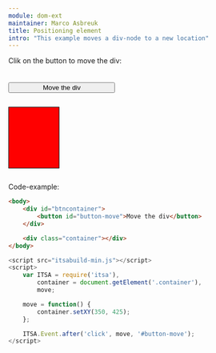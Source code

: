 ```yaml
---
module: dom-ext
maintainer: Marco Asbreuk
title: Positioning element
intro: "This example moves a div-node to a new location"
---
```


<style type="text/css">
    #btncontainer {
        margin: 2em 0;
        min-height: 2em;
    }
    #btncontainer button {
        margin-top: 0.5em;
        min-width: 16em;
    }
    .container {
        background-color: #F00;
        text-align: center;
        margin: 2em 0;
        padding-top: 1.5em;
        height: 100px;
        width: 100px;
        border: solid 1px #000;
    }
</style>

Clik on the button to move the div:

<div id="btncontainer">
    <button id="button-move" class="pure-button pure-button-primary pure-button-bordered">Move the div</button>
</div>

<div class="container"></div>

Code-example:

```html
<body>
    <div id="btncontainer">
        <button id="button-move">Move the div</button>
    </div>

    <div class="container"></div>
</body>
```

```js
<script src="itsabuild-min.js"></script>
<script>
    var ITSA = require('itsa'),
        container = document.getElement('.container'),
        move;

    move = function() {
        container.setXY(350, 425);
    };

    ITSA.Event.after('click', move, '#button-move');
</script>
```

<script src="../../dist/itsabuild-min.js"></script>
<script>
    var ITSA = require('itsa'),
        container = document.getElement('.container'),
        move;

    move = function() {
        container.setXY(350, 425);
    };

    ITSA.Event.after('click', move, '#button-move');
</script>